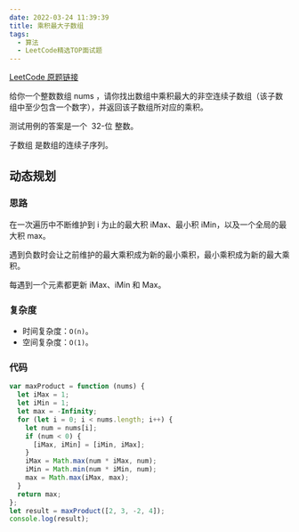 ```yaml
---
date: 2022-03-24 11:39:39
title: 乘积最大子数组
tags:
  - 算法
  - LeetCode精选TOP面试题
---
```


[LeetCode 原题链接](https://leetcode-cn.com/problems/maximum-product-subarray/)

给你一个整数数组 nums ，请你找出数组中乘积最大的非空连续子数组（该子数组中至少包含一个数字），并返回该子数组所对应的乘积。

测试用例的答案是一个  32-位 整数。

子数组 是数组的连续子序列。

## 动态规划

### 思路

在一次遍历中不断维护到 i 为止的最大积 iMax、最小积 iMin，以及一个全局的最大积 max。

遇到负数时会让之前维护的最大乘积成为新的最小乘积，最小乘积成为新的最大乘积。

每遇到一个元素都更新 iMax、iMin 和 Max。

### 复杂度

- 时间复杂度：`O(n)`。
- 空间复杂度：`O(1)`。

### 代码

```js
var maxProduct = function (nums) {
  let iMax = 1;
  let iMin = 1;
  let max = -Infinity;
  for (let i = 0; i < nums.length; i++) {
    let num = nums[i];
    if (num < 0) {
      [iMax, iMin] = [iMin, iMax];
    }
    iMax = Math.max(num * iMax, num);
    iMin = Math.min(num * iMin, num);
    max = Math.max(iMax, max);
  }
  return max;
};
let result = maxProduct([2, 3, -2, 4]);
console.log(result);
```
